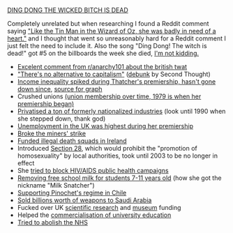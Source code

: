 [DING DONG THE WICKED BITCH IS DEAD](https://www.youtube.com/watch?v=ILvd5buCEnU)

Completely unrelated but when researching I found a Reddit comment saying ["Like the Tin Man in the Wizard of Oz, she was badly in need of a heart."](https://www.reddit.com/r/Socialism_101/comments/vss47v/comment/if3dixw/?utm_source=reddit&utm_medium=web2x&context=3) and I thought that went so unreasonably hard for a Reddit comment I just felt the need to include it. Also the song "Ding Dong! The witch is dead!" got #5 on the billboards the week she died, [I'm not kidding.](https://www.independent.co.uk/arts-entertainment/music/news/ding-dong-the-witch-is-dead-closer-to-number-one-spot-as-it-reaches-top-five-following-margaret-thatcher-s-death-8566042.html)

- [Excelent comment from r/anarchy101 about the british twat](https://www.reddit.com/r/Anarchy101/comments/mncoc5/comment/gtx6yce/?utm_source=reddit&utm_medium=web2x&context=3)
- ["There's no alternative to capitalism"](https://en.wikipedia.org/wiki/There_is_no_alternative) ([debunk](https://www.youtube.com/watch?v=PaASqPnpq5Y) by Second Thought)
- [Income inequality spiked during Thatcher's premiership, hasn't gone down since](https://upload.wikimedia.org/wikipedia/commons/thumb/7/7e/Trends_in_UK_income_inequality_1979-2005-6.jpg/800px-Trends_in_UK_income_inequality_1979-2005-6.jpg?20201019165433), [source for graph](https://web.archive.org/web/20130624062451/https://equalitytrust.org.uk/resources/spirit-level-slides)
- Crushed unions [(union membership over time, 1979 is when her premiership began)](https://www.statista.com/statistics/287241/uk-trade-union-membership/)
- [Privatised a ton of formerly nationalized industries](https://en.wikipedia.org/wiki/List_of_privatizations_by_country#1980s_5) (look until 1990 when she stepped down, thank god)
- [Unemployment in the UK was highest during her premiership](https://www.statista.com/statistics/279898/unemployment-rate-in-the-united-kingdom-uk/)
- [Broke the miners' strike](https://www.marxist.com/britain-lessons-miners-strike-partone050304.htm)
- [Funded illegal death squads in Ireland](https://www.theguardian.com/commentisfree/2013/apr/09/thatcher-legacy-bitterness-north-ireland)
- Introduced [Section 28](https://en.wikipedia.org/wiki/Section_28), which would prohibit the "promotion of homosexuality" by local authorities, took until 2003 to be no longer in effect
- She [tried to block HIV/AIDS public health campaigns](https://www.bbc.com/news/uk-politics-55973726)
- [Removing free school milk for students 7-11 years old](https://en.wikipedia.org/wiki/Margaret_Thatcher#Milk_Snatcher) (how she got the nickname "Milk Snatcher")
- [Supporting Pinochet's regime in Chile](https://theconversation.com/thatcher-pinochet-and-the-legacy-of-class-warfare-13342)
- [Sold billions worth of weapons to Saudi Arabia](https://www.independent.co.uk/news/uk/politics/margaret-thatcher-arms-deal-saudi-arabia-uk-fighter-jets-sale-files-a7205521.html)
- Fucked over UK [scientific research](https://www.museumsassociation.org/museums-journal/news/2013/04/01052013-assessing-the-thatcher-legacy/#) and [museum](https://www.museumsassociation.org/museums-journal/news/2013/04/01052013-assessing-the-thatcher-legacy/#) funding
- Helped the [commercialisation of university education](https://www.theguardian.com/education/2013/apr/15/margaret-thatcher-education-legacy-gove)
- [Tried to abolish the NHS](https://news.sky.com/story/margaret-thatcher-pursued-welfare-plans-despite-public-outcry-10671543)
